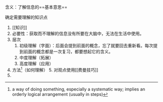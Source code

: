 含义：了解信息的==基本意思==

确定需要理解的知识点
1. [[知识]]
2. 必要性：获取而不理解的信息没有所要在大脑中，无法在生活中使用。
3. 层次
	1. 初级理解（字面）：后面会提到前面的概念，忘了就要回去重新看。每次提到前面的概念都是一次复习，都要想起它的含义。
	2. 中度理解（拓展）
	3. 高度理解（应用）
4. 方法[^1]（如何理解）
	5. 对观点使用[[费曼技巧]]
5. 

[^1]: a way of doing something, especially a systematic way; implies an orderly logical arrangement (usually in steps)  
